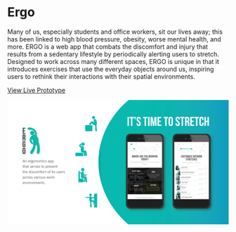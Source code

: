 Ergo
====

Many of us, especially students and office workers, sit our lives away; this has been linked to high blood pressure, obesity, worse mental health, and more. ERGO is a web app that combats the discomfort and injury that results from a sedentary lifestyle by periodically alerting users to stretch. Designed to work across many different spaces, ERGO is unique in that it introduces exercises that use the everyday objects around us, inspiring users to rethink their interactions with their spatial environments.

[View Live Prototype](http://ergo-webapp.herokuapp.com/)

![alt text](https://raw.githubusercontent.com/emnguyen/ergo/master/public/images/ergo-poster.jpg)

